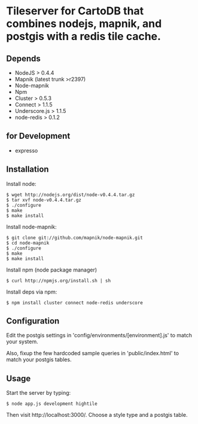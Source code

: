 # Tileserver for CartoDB that combines nodejs, mapnik, and postgis with a redis tile cache.


## Depends

* NodeJS > 0.4.4
* Mapnik (latest trunk >r2397)
* Node-mapnik
* Npm 
* Cluster > 0.5.3 
* Connect > 1.1.5
* Underscore.js > 1.1.5
* node-redis > 0.1.2

## for Development

* expresso

## Installation
  
  Install node:
  
    $ wget http://nodejs.org/dist/node-v0.4.4.tar.gz
    $ tar xvf node-v0.4.4.tar.gz
    $ ./configure
    $ make
    $ make install
  
  Install node-mapnik:
  
    $ git clone git://github.com/mapnik/node-mapnik.git
    $ cd node-mapnik
    $ ./configure
    $ make
    $ make install
    
  Install npm (node package manager)
  
    $ curl http://npmjs.org/install.sh | sh
  
  Install deps via npm:

    $ npm install cluster connect node-redis underscore

## Configuration

  Edit the postgis settings in 'config/environments/[environment].js' to match your system.
  
  Also, fixup the few hardcoded sample queries in 'public/index.html' to match your postgis tables.


## Usage

  
  Start the server by typing:
    
    $ node app.js development hightile
    
  Then visit http://localhost:3000/. Choose a style type and a postgis table.

  